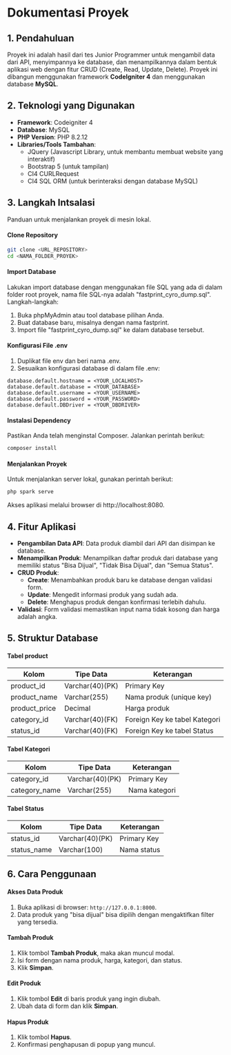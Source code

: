 # Dokumentasi Proyek

## 1. Pendahuluan

Proyek ini adalah hasil dari tes Junior Programmer untuk mengambil data dari API, menyimpannya ke database, dan menampilkannya dalam bentuk aplikasi web dengan fitur CRUD (Create, Read, Update, Delete). Proyek ini dibangun menggunakan framework **CodeIgniter 4** dan menggunakan database **MySQL**.

## 2. Teknologi yang Digunakan

- **Framework**: Codeigniter 4
- **Database**: MySQL
- **PHP Version**: PHP 8.2.12
- **Libraries/Tools Tambahan**:
  - JQuery (Javascript Library, untuk membantu membuat website yang interaktif)
  - Bootstrap 5 (untuk tampilan)
  - CI4 CURLRequest
  - CI4 SQL ORM (untuk berinteraksi dengan database MySQL)

## 3. Langkah Intsalasi

Panduan untuk menjalankan proyek di mesin lokal.

#### Clone Repository

```bash
git clone <URL_REPOSITORY>
cd <NAMA_FOLDER_PROYEK>
```

#### Import Database

Lakukan import database dengan menggunakan file SQL yang ada di dalam folder root proyek, nama file SQL-nya adalah "fastprint_cyro_dump.sql". Langkah-langkah:

1. Buka phpMyAdmin atau tool database pilihan Anda.
2. Buat database baru, misalnya dengan nama fastprint.
3. Import file "fastprint_cyro_dump.sql" ke dalam database tersebut.

#### Konfigurasi File .env

1. Duplikat file env dan beri nama .env.
2. Sesuaikan konfigurasi database di dalam file .env:

```env
database.default.hostname = <YOUR_LOCALHOST>
database.default.database = <YOUR_DATABASE>
database.default.username = <YOUR_USERNAME>
database.default.password = <YOUR_PASSWORD>
database.default.DBDriver = <YOUR_DBDRIVER>
```

#### Instalasi Dependency

Pastikan Anda telah menginstal Composer. Jalankan perintah berikut:

```bash
composer install
```

#### Menjalankan Proyek

Untuk menjalankan server lokal, gunakan perintah berikut:

```bash
php spark serve
```

Akses aplikasi melalui browser di http://localhost:8080.

## 4. Fitur Aplikasi

- **Pengambilan Data API**: Data produk diambil dari API dan disimpan ke database.
- **Menampilkan Produk**: Menampilkan daftar produk dari database yang memiliki status "Bisa Dijual", "Tidak Bisa Dijual", dan "Semua Status".
- **CRUD Produk**:
  - **Create**: Menambahkan produk baru ke database dengan validasi form.
  - **Update**: Mengedit informasi produk yang sudah ada.
  - **Delete**: Menghapus produk dengan konfirmasi terlebih dahulu.
- **Validasi**: Form validasi memastikan input nama tidak kosong dan harga adalah angka.

## 5. Struktur Database

#### Tabel product

| Kolom         | Tipe Data       | Keterangan                    |
| ------------- | --------------- | ----------------------------- |
| product_id    | Varchar(40)(PK) | Primary Key                   |
| product_name  | Varchar(255)    | Nama produk (unique key)      |
| product_price | Decimal         | Harga produk                  |
| category_id   | Varchar(40)(FK) | Foreign Key ke tabel Kategori |
| status_id     | Varchar(40)(FK) | Foreign Key ke tabel Status   |

#### Tabel Kategori

| Kolom         | Tipe Data       | Keterangan    |
| ------------- | --------------- | ------------- |
| category_id   | Varchar(40)(PK) | Primary Key   |
| category_name | Varchar(255)    | Nama kategori |

#### Tabel Status

| Kolom       | Tipe Data       | Keterangan  |
| ----------- | --------------- | ----------- |
| status_id   | Varchar(40)(PK) | Primary Key |
| status_name | Varchar(100)    | Nama status |

## 6. Cara Penggunaan

#### Akses Data Produk

1. Buka aplikasi di browser: `http://127.0.0.1:8000`.
2. Data produk yang "bisa dijual" bisa dipilih dengan mengaktifkan filter yang tersedia.

#### Tambah Produk

1. Klik tombol **Tambah Produk**, maka akan muncul modal.
2. Isi form dengan nama produk, harga, kategori, dan status.
3. Klik **Simpan**.

#### Edit Produk

1. Klik tombol **Edit** di baris produk yang ingin diubah.
2. Ubah data di form dan klik **Simpan**.

#### Hapus Produk

1. Klik tombol **Hapus**.
2. Konfirmasi penghapusan di popup yang muncul.

